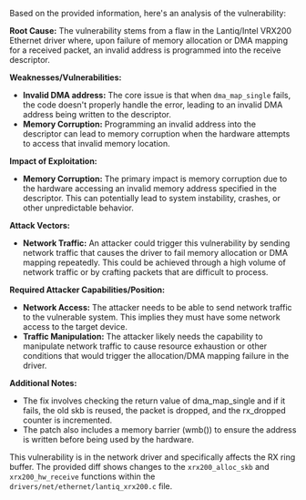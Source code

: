 Based on the provided information, here's an analysis of the vulnerability:

**Root Cause:**
The vulnerability stems from a flaw in the Lantiq/Intel VRX200 Ethernet driver where, upon failure of memory allocation or DMA mapping for a received packet, an invalid address is programmed into the receive descriptor.

**Weaknesses/Vulnerabilities:**
-   **Invalid DMA address:** The core issue is that when `dma_map_single` fails, the code doesn't properly handle the error, leading to an invalid DMA address being written to the descriptor.
-   **Memory Corruption:** Programming an invalid address into the descriptor can lead to memory corruption when the hardware attempts to access that invalid memory location.

**Impact of Exploitation:**
-   **Memory Corruption:** The primary impact is memory corruption due to the hardware accessing an invalid memory address specified in the descriptor. This can potentially lead to system instability, crashes, or other unpredictable behavior.
    
**Attack Vectors:**
-   **Network Traffic:** An attacker could trigger this vulnerability by sending network traffic that causes the driver to fail memory allocation or DMA mapping repeatedly. This could be achieved through a high volume of network traffic or by crafting packets that are difficult to process.
  
**Required Attacker Capabilities/Position:**
-   **Network Access:** The attacker needs to be able to send network traffic to the vulnerable system. This implies they must have some network access to the target device.
-   **Traffic Manipulation:** The attacker likely needs the capability to manipulate network traffic to cause resource exhaustion or other conditions that would trigger the allocation/DMA mapping failure in the driver.

**Additional Notes:**
-   The fix involves checking the return value of dma_map_single and if it fails, the old skb is reused, the packet is dropped, and the rx_dropped counter is incremented.
- The patch also includes a memory barrier (wmb()) to ensure the address is written before being used by the hardware.

This vulnerability is in the network driver and specifically affects the RX ring buffer. The provided diff shows changes to the `xrx200_alloc_skb` and `xrx200_hw_receive` functions within the `drivers/net/ethernet/lantiq_xrx200.c` file.